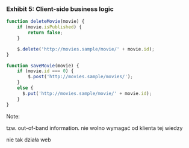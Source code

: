 ### Exhibit 5: Client-side business logic

``` javascript
function deleteMovie(movie) {
    if (movie.isPublished) {
        return false;
    }

    $.delete('http://movies.sample/movie/' + movie.id);
}

function saveMovie(movie) {
    if (movie.id === 0) {
        $.post('http://movies.sample/movies/');
    }
    else {
      $.put('http://movies.sample/movie/' + movie.id);
    }
}
```

Note:

tzw. out-of-band information. nie wolno wymagać od klienta tej wiedzy

nie tak działa web
